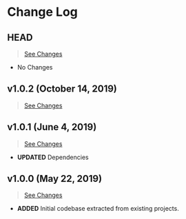 # Change Log

## HEAD

> [See Changes](https://github.com/placeposition/alpaka-presence/compare/v1.0.2...master)

* No Changes

## v1.0.2 (October 14, 2019)

> [See Changes](https://github.com/placeposition/alpaka-presence/compare/1.0.1...v1.0.2)

## v1.0.1 (June 4, 2019)

> [See Changes](https://github.com/placeposition/alpaka-presence/compare/1.0.0...v1.0.1)

* **UPDATED** Dependencies

## v1.0.0 (May 22, 2019)

> [See Changes](https://github.com/placeposition/alpaka-presence/compare/d9a53d9...v1.0.0)

* **ADDED** Initial codebase extracted from existing projects.
